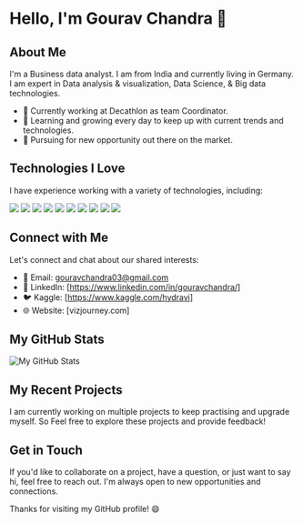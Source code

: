 # Hello, I'm Gourav Chandra 👋

## About Me

I'm a Business data analyst. I am from India and currently living in Germany. I am expert in Data analysis & visualization, Data Science, & Big data technologies.

- 💼 Currently working at Decathlon as team Coordinator.
- 🌱 Learning and growing every day to keep up with current trends and technologies.
- 🎯 Pursuing for new opportunity out there on the market.

## Technologies I Love

I have experience working with a variety of technologies, including:

![](https://img.shields.io/badge/OS-MacOS-informational?style=flat&logo=Apple&logoColor=white&color=blue)
![](https://img.shields.io/badge/OS-Linux-brightgreen?style=social&logo=linux&logoColor=violet&label=OS&labelColor=%237b2828&color=%233E2CD5)
![](https://img.shields.io/badge/Editor-Visual_Studio_Code-informational?style=flat&logo=visual-studio-code&logoColor=white&color=blue)
![](https://img.shields.io/badge/Code-Python-informational%3Fstyle%3Dplastic%26logo%3Dpython%26logoColor%3Dwhite%26color%3Dblue?logo=python)
![](https://img.shields.io/badge/Shell-Bash-informational?style=flat&logo=gnu-bash&logoColor=white&color=blue)
![](https://img.shields.io/badge/Tools-Docker-informational?style=flat&logo=docker&logoColor=white&color=blue)
![](https://img.shields.io/badge/Tools-Kubernetes-informational?style=flat&logo=kubernetes&logoColor=white&color=blue)
![](https://img.shields.io/badge/Cloud-Digital_Ocean-informational?style=flat&logo=digitalocean&logoColor=white&color=blue)
![](https://img.shields.io/badge/Cloud-AWS-informational?style=flat&logo=amazon-AWS&logoColor=white&color=blue)
![](https://img.shields.io/badge/Interest-Blockchain-informational?style=flat&logo=bitcoin&logoColor=white&color=blue)

## Connect with Me

Let's connect and chat about our shared interests:

- 📧 Email: gouravchandra03@gmail.com
- 🔗 LinkedIn: [https://www.linkedin.com/in/gouravchandra/]
- 🐦 Kaggle: [https://www.kaggle.com/hydravi]
- 🌐 Website: [vizjourney.com]

## My GitHub Stats

![My GitHub Stats](https://github-readme-stats.vercel.app/api?username=hydra-vi&show_icons=true&theme=dark)


## My Recent Projects

I am currently working on multiple projects to keep practising and upgrade myself. So Feel free to explore these projects and provide feedback!

## Get in Touch

If you'd like to collaborate on a project, have a question, or just want to say hi, feel free to reach out. I'm always open to new opportunities and connections.

Thanks for visiting my GitHub profile! 😄
